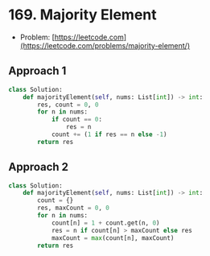 # 169. Majority Element

- Problem: [https://leetcode.com](https://leetcode.com/problems/majority-element/)

## Approach 1
```python
class Solution:
    def majorityElement(self, nums: List[int]) -> int:
        res, count = 0, 0
        for n in nums:
            if count == 0:
                res = n
            count += (1 if res == n else -1)
        return res
```

## Approach 2
```python
class Solution:
    def majorityElement(self, nums: List[int]) -> int:
        count = {}
        res, maxCount = 0, 0
        for n in nums:
            count[n] = 1 + count.get(n, 0)
            res = n if count[n] > maxCount else res
            maxCount = max(count[n], maxCount)
        return res
```
